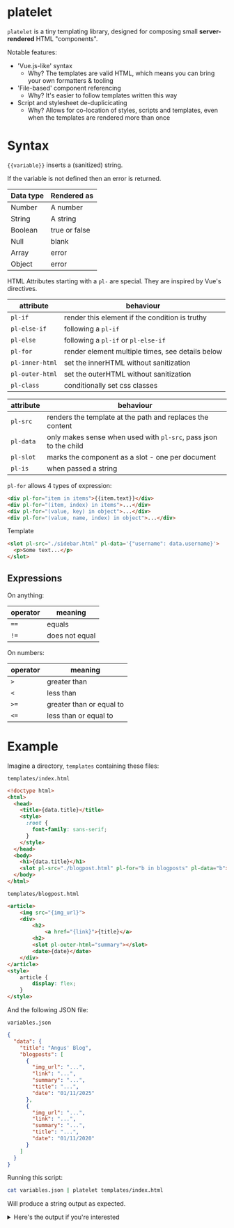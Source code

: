 # platelet

`platelet` is a tiny templating library, designed for composing small **server-rendered** HTML "components".

Notable features:

- 'Vue.js-like' syntax
  - Why? The templates are valid HTML, which means you can bring your own formatters & tooling
- 'File-based' component referencing
  - Why? It's easier to follow templates written this way
- Script and stylesheet de-duplicicating
  - Why? Allows for co-location of styles, scripts and templates, even when the templates are rendered more than once

# Syntax

`{{variable}}` inserts a (sanitized) string.

If the variable is not defined then an error is returned.

| Data type | Rendered as   |
| --------- | ------------- |
| Number    | A number      |
| String    | A string      |
| Boolean   | true or false |
| Null      | blank         |
| Array     | error         |
| Object    | error         |

HTML Attributes starting with a `pl-` are special. They are inspired by Vue's directives.

| attribute       | behaviour                                        |
| --------------- | ------------------------------------------------ |
| `pl-if`         | render this element if the condition is truthy   |
| `pl-else-if`    | following a `pl-if`                              |
| `pl-else`       | following a `pl-if` or `pl-else-if`              |
| `pl-for`        | render element multiple times, see details below |
| `pl-inner-html` | set the innerHTML without sanitization           |
| `pl-outer-html` | set the outerHTML without sanitization           |
| `pl-class`      | conditionally set css classes                    |

| attribute | behaviour                                                        |
| --------- | ---------------------------------------------------------------- |
| `pl-src`  | renders the template at the path and replaces the content        |
| `pl-data` | only makes sense when used with `pl-src`, pass json to the child |
| `pl-slot` | marks the component as a slot - one per document                 |
| `pl-is`   | when passed a string                                             |

`pl-for` allows 4 types of expression:

```html
<div pl-for="item in items">{{item.text}}</div>
<div pl-for="(item, index) in items">...</div>
<div pl-for="(value, key) in object">...</div>
<div pl-for="(value, name, index) in object">...</div>
```

Template

```html
<slot pl-src="./sidebar.html" pl-data='{"username": data.username}'>
  <p>Some text...</p>
</slot>
```

## Expressions

On anything:

| operator | meaning        |
| -------- | -------------- |
| `==`     | equals         |
| `!=`     | does not equal |

On numbers:

| operator | meaning                  |
| -------- | ------------------------ |
| `>`      | greater than             |
| `<`      | less than                |
| `>=`     | greater than or equal to |
| `<=`     | less than or equal to    |

# Example

Imagine a directory, `templates` containing these files:

`templates/index.html`

```html
<!doctype html>
<html>
  <head>
    <title>{data.title}</title>
    <style>
      :root {
        font-family: sans-serif;
      }
    </style>
  </head>
  <body>
    <h1>{data.title}</h1>
    <slot pl-src="./blogpost.html" pl-for="b in blogposts" pl-data="b"></slot>
  </body>
</html>
```

`templates/blogpost.html`

```html
<article>
    <img src="{img_url}">
    <div>
        <h2>
            <a href="{link}">{title}</a>
        <h2>
        <slot pl-outer-html="summary"></slot>
        <date>{date}</date>
    </div>
</article>
<style>
    article {
        display: flex;
    }
</style>
```

And the following JSON file:

`variables.json`

```json
{
  "data": {
    "title": "Angus' Blog",
    "blogposts": [
      {
        "img_url": "...",
        "link": "...",
        "summary": "...",
        "title": "...",
        "date": "01/11/2025"
      },
      {
        "img_url": "...",
        "link": "...",
        "summary": "...",
        "title": "...",
        "date": "01/11/2020"
      }
    ]
  }
}
```

Running this script:

```bash
cat variables.json | platelet templates/index.html
```

Will produce a string output as expected.

<details>
<summary>
Here's the output if you're interested
</summary>
```html
TODO
```
<details>

# Limitations

`platelet` does not allow templating for CSS and JS files, other than the ability to insert

This is intentional as
